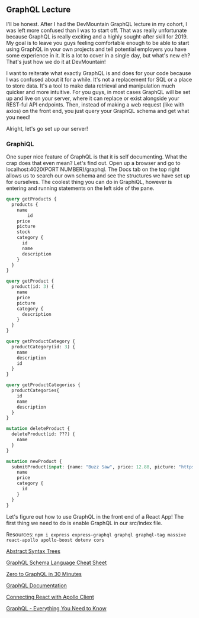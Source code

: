 ## GraphQL Lecture

I'll be honest. After I had the DevMountain GraphQL lecture in my cohort, I was left more confused than I was to start off. That was really unfortunate because GraphQL is really exciting and a highly sought-after skill for 2019. My goal is to leave you guys feeling comfortable enough to be able to start using GraphQL in your own projects and tell potential employers you have some experience in it. It is a lot to cover in a single day, but what's new eh? That's just how we do it at DevMountain!

I want to reiterate what exactly GraphQL is and does for your code because I was confused about it for a while. It's not a replacement for SQL or a place to store data. It's a tool to make data retrieval and manipulation much quicker and more intuitive. For you guys, in most cases GraphQL will be set up and live on your server, where it can replace or exist alongside your REST-ful API endpoints. Then, instead of making a web request (like with axios) on the front end, you just query your GraphQL schema and get what you need!

Alright, let's go set up our server!
<!-- => server/index -->

### GraphiQL

One super nice feature of GraphQL is that it is self documenting. What the crap does that even mean? Let's find out. Open up a browser and go to localhost:4020(PORT NUMBER)/graphql. The Docs tab on the top right allows us to search our own schema and see the structures we have set up for ourselves. The coolest thing you can do in GraphiQL, however is entering and running statements on the left side of the pane.

<!-- Go through the following queries/mutations to show them how to use GraphiQL -->
<!-- Show them how nice the errors are and how this client pretty much knows exactly what you are trying to get at. Explain that this is because of the type system. -->

```graphql
query getProducts {
  products {
    name
		id
    price
    picture
    stock
    category {
      id
      name
      description
    }
  }
}

query getProduct {
  product(id: 3) {
    name
    price
    picture
    category {
      description
    }
  }
}

query getProductCategory {
  productCategory(id: 3) {
    name
    description
    id
  }
}

query getProductCategories {
  productCategories{
    id
    name
    description
  }
}

mutation deleteProduct {
  deleteProduct(id: ???) {
    name
  }
}

mutation newProduct {
  submitProduct(input: {name: "Buzz Saw", price: 12.88, picture: "https://img.itch.zone/aW1hZ2UvNDI2NzIvMTg0MDIxLmpwZw==/original/ddX2Gg.jpg", stock: 11, category: 2}) {
    name
    price
    category {
      id
    }
  }
}
```

Let's figure out how to use GraphQL in the front end of a React App! The first thing we need to do is enable GraphQL in our src/index file.
<!-- => index.js -->


<!-- TODO: The Schema could be refactored to use a Product interface with different types of products (toys, clothes, tools) that all have some common fields but also a few unique ones. Maybe good for an article? --> 

Resources:
`npm i express express-graphql graphql graphql-tag massive react-apollo apollo-boost dotenv cors`

[Abstract Syntax Trees](https://blog.buildo.io/a-tour-of-abstract-syntax-trees-906c0574a067)

[GraphQL Schema Language Cheat Sheet](https://wehavefaces.net/graphql-shorthand-notation-cheatsheet-17cd715861b6)

[Zero to GraphQL in 30 Minutes](https://www.youtube.com/watch?v=UBGzsb2UkeY)

[GraphQL Documentation](http://graphql.org/)

[Connecting React with Apollo Client](https://www.apollographql.com/docs/react/essentials/get-started.html)

[GraphQL - Everything You Need to Know](https://javascript.works-hub.com/learn/graphql-everything-you-need-to-know-48719?utm_source=Slack&utm_medium=Blog&utm_campaign=Ben)
